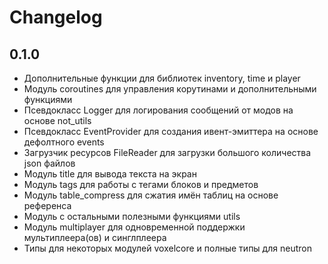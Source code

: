 # Changelog

## 0.1.0

- Дополнительные функции для библиотек inventory, time и player
- Модуль coroutines для управления корутинами и дополнительными функциями
- Псевдокласс Logger для логирования сообщений от модов на основе not_utils
- Псевдокласс EventProvider для создания ивент-эмиттера на основе дефолтного events
- Загрузчик ресурсов FileReader для загрузки большого количества json файлов
- Модуль title для вывода текста на экран
- Модуль tags для работы с тегами блоков и предметов
- Модуль table_compress для сжатия имён таблиц на основе референса
- Модуль с остальными полезными функциями utils
- Модуль multiplayer для одновременной поддержки мультиплеера(ов) и синглплеера
- Типы для некоторых модулей voxelcore и полные типы для neutron
